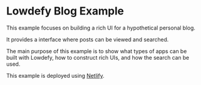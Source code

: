 # Lowdefy Blog Example

This example focuses on building a rich UI for a hypothetical personal blog.

It provides a interface where posts can be viewed and searched.

The main purpose of this example is to show what types of apps can be built with Lowdefy, how to construct rich UIs, and how the search can be used.

This example is deployed using [Netlify](https://docs.lowdefy.com/deployment).